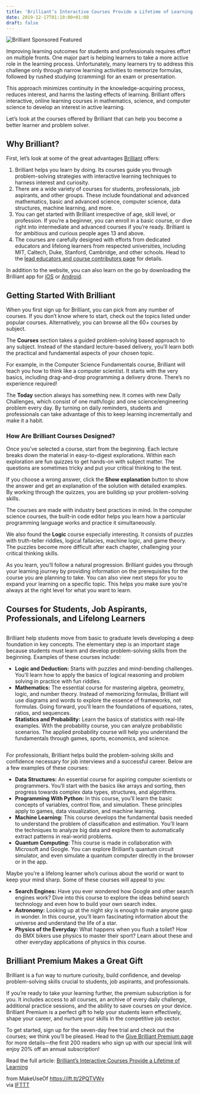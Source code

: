 ```yaml
---
title: 'Brilliant’s Interactive Courses Provide a Lifetime of Learning'
date: 2019-12-17T01:19:00+01:00
draft: false
---
```


![Brilliant Sponsored Featured](https://static.makeuseof.com/wp-content/uploads/2019/12/Brilliant-Sponsored-Featured.jpg)

Improving learning outcomes for students and professionals requires effort on multiple fronts. One major part is helping learners to take a more active role in the learning process. Unfortunately, many learners try to address this challenge only through narrow learning activities to memorize formulas, followed by rushed studying (cramming) for an exam or presentation.

This approach minimizes continuity in the knowledge-acquiring process, reduces interest, and harms the lasting effects of learning. Brilliant offers interactive, online learning courses in mathematics, science, and computer science to develop an interest in active learning.

Let’s look at the courses offered by Brilliant that can help you become a better learner and problem solver.

Why Brilliant?
--------------

First, let’s look at some of the great advantages [Brilliant](http://www.brilliant.org/makeuseof/) offers:

1.  Brilliant helps you learn by doing. Its courses guide you through problem-solving strategies with interactive learning techniques to harness interest and curiosity.
2.  There are a wide variety of courses for students, professionals, job aspirants, and other groups. These include foundational and advanced mathematics, basic and advanced science, computer science, data structures, machine learning, and more.
3.  You can get started with Brilliant irrespective of age, skill level, or profession. If you’re a beginner, you can enroll in a basic course, or dive right into intermediate and advanced courses if you’re ready. Brilliant is for ambitious and curious people ages 13 and above.
4.  The courses are carefully designed with efforts from dedicated educators and lifelong learners from respected universities, including MIT, Caltech, Duke, Stanford, Cambridge, and other schools. Head to the [lead educators and course contributors page](https://www.brilliant.org/educator-bios/makeuseof) for details.

In addition to the website, you can also learn on the go by downloading the Brilliant app for [iOS](https://apps.apple.com/us/app/brilliant-solve-learn-grow/id913335252) or [Android](https://play.google.com/store/apps/details?id=org.brilliant.android).

Getting Started With Brilliant
------------------------------

When you first sign up for Brilliant, you can pick from any number of courses. If you don’t know where to start, check out the topics listed under popular courses. Alternatively, you can browse all the 60+ courses by subject.

The **Courses** section takes a guided problem-solving based approach to any subject. Instead of the standard lecture-based delivery, you’ll learn both the practical and fundamental aspects of your chosen topic.

For example, in the Computer Science Fundamentals course, Brilliant will teach you how to think like a computer scientist. It starts with the very basics, including drag-and-drop programming a delivery drone. There’s no experience required!

The **Today** section always has something new. It comes with new Daily Challenges, which consist of one math/logic and one science/engineering problem every day. By turning on daily reminders, students and professionals can take advantage of this to keep learning incrementally and make it a habit.

### How Are Brilliant Courses Designed?

Once you’ve selected a course, start from the beginning. Each lecture breaks down the material in easy-to-digest explorations. Within each exploration are fun quizzes to get hands-on with subject matter. The questions are sometimes tricky and put your critical thinking to the test.

If you choose a wrong answer, click the **Show explanation** button to show the answer and get an explanation of the solution with detailed examples. By working through the quizzes, you are building up your problem-solving skills.

The courses are made with industry best practices in mind. In the computer science courses, the built-in code editor helps you learn how a particular programming language works and practice it simultaneously.

We also found the **Logic** course especially interesting. It consists of puzzles with truth-teller riddles, logical fallacies, machine logic, and game theory. The puzzles become more difficult after each chapter, challenging your critical thinking skills.

As you learn, you’ll follow a natural progression. Brilliant guides you through your learning journey by providing information on the prerequisites for the course you are planning to take. You can also view next steps for you to expand your learning on a specific topic. This helps you make sure you’re always at the right level for what you want to learn.

Courses for Students, Job Aspirants, Professionals, and Lifelong Learners
-------------------------------------------------------------------------

<span data-mce-type="bookmark" style="display: inline-block; width: 0px; overflow: hidden; line-height: 0;" class="mce\_SELRES\_start">?</span>

Brilliant help students move from basic to graduate levels developing a deep foundation in key concepts. The elementary step is an important stage because students must learn and develop problem-solving skills from the beginning. Examples of these courses include:

*   **Logic and Deduction:** Starts with puzzles and mind-bending challenges. You’ll learn how to apply the basics of logical reasoning and problem solving in practice with fun riddles.
*   **Mathematics:** The essential course for mastering algebra, geometry, logic, and number theory. Instead of memorizing formulas, Brilliant will use diagrams and words to explore the essence of frameworks, not formulas. Going forward, you’ll learn the foundations of equations, rates, ratios, and sequences.
*   **Statistics and Probability:** Learn the basics of statistics with real-life examples. With the probability course, you can analyze probabilistic scenarios. The applied probability course will help you understand the fundamentals through games, sports, economics, and science.

<span data-mce-type="bookmark" style="display: inline-block; width: 0px; overflow: hidden; line-height: 0;" class="mce\_SELRES\_start">?</span>

For professionals, Brilliant helps build the problem-solving skills and confidence necessary for job interviews and a successful career. Below are a few examples of these courses:

*   **Data Structures:** An essential course for aspiring computer scientists or programmers. You’ll start with the basics like arrays and sorting, then progress towards complex data types, structures, and algorithms.
*   **Programming With Python:** In this course, you’ll learn the basic concepts of variables, control flow, and simulation. These principles apply to games, data visualization, and machine learning.
*   **Machine Learning:** This course develops the fundamental basis needed to understand the problem of classification and estimation. You’ll learn the techniques to analyze big data and explore them to automatically extract patterns in real-world problems.
*   **Quantum Computing:** This course is made in collaboration with Microsoft and Google. You can explore Brilliant’s quantum circuit simulator, and even simulate a quantum computer directly in the browser or in the app.

Maybe you’re a lifelong learner who’s curious about the world or want to keep your mind sharp. Some of these courses will appeal to you:

*   **Search Engines:** Have you ever wondered how Google and other search engines work? Dive into this course to explore the ideas behind search technology and even how to build your own search index.
*   **Astronomy:** Looking up at the night sky is enough to make anyone gasp in wonder. In this course, you’ll learn fascinating information about the universe and understand the life of a star.
*   **Physics of the Everyday:** What happens when you flush a toilet? How do BMX bikers use physics to master their sport? Learn about these and other everyday applications of physics in this course.

Brilliant Premium Makes a Great Gift
------------------------------------

Brilliant is a fun way to nurture curiosity, build confidence, and develop problem-solving skills crucial to students, job aspirants, and professionals.

If you’re ready to take your learning further, the premium subscription is for you. It includes access to all courses, an archive of every daily challenge, additional practice sessions, and the ability to save courses on your device. Brilliant Premium is a perfect gift to help your students learn effectively, shape your career, and nurture your skills in the competitive job sector.

To get started, sign up for the seven-day free trial and check out the courses; we think you’ll be pleased. Head to the [Give Brilliant Premium page](https://www.brilliant.org/give-premium/makeuseof) for more details—the first 200 readers who sign up with our special link will enjoy 20% off an annual subscription!

Read the full article: [Brilliant’s Interactive Courses Provide a Lifetime of Learning](https://www.makeuseof.com/tag/brilliant-interactive-courses/)

  
  
from MakeUseOf https://ift.tt/2PQTVWv  
via [IFTTT](https://ifttt.com/?ref=da&site=blogger)